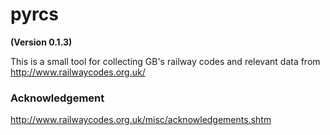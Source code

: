 # pyrcs

**(Version 0.1.3)**

This is a small tool for collecting GB's railway codes and relevant data from http://www.railwaycodes.org.uk/

### Acknowledgement
http://www.railwaycodes.org.uk/misc/acknowledgements.shtm
